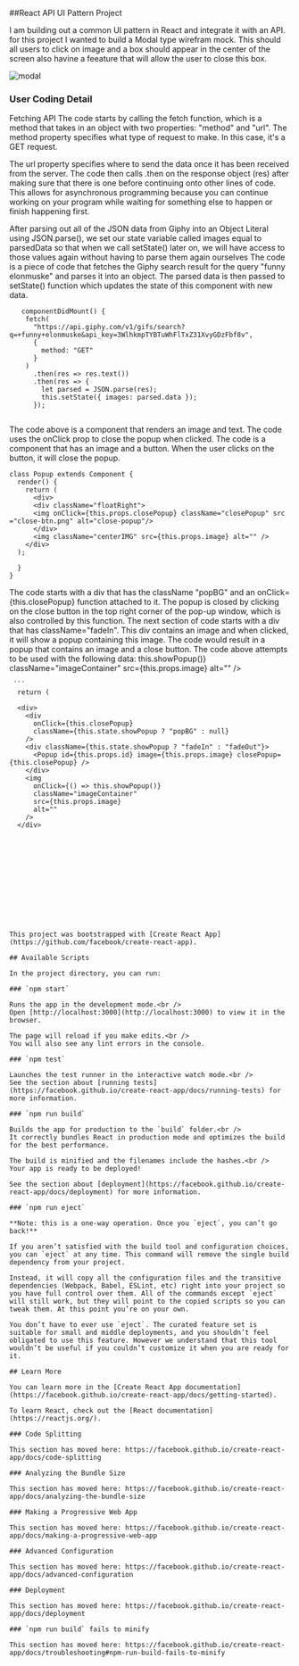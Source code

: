  ##React API UI Pattern Project

I am  building  out a common UI pattern in React and integrate it with an
API. for this project I wanted to build a Modal type wirefram mock. This should all users to click on image and a box should appear in the center of the screen also havine a feeature that will allow the user to close this box.

![modal](https://media.git.generalassemb.ly/user/8618/files/3422a180-fa60-11e9-82a9-3e11fbe9da37)

<h3>User Coding Detail</h3>

Fetching API 
The code starts by calling the fetch function, which is a method that takes in an object with two properties: "method" and "url".
 The method property specifies what type of request to make.
 In this case, it's a GET request.
 
 The url property specifies where to send the data once it has been received from the server.
 The code then calls .then on the response object (res) after making sure that there is one before continuing onto other lines of code.
 This allows for asynchronous programming because you can continue working on your program while waiting for something else to happen or finish happening first.
 
 After parsing out all of the JSON data from Giphy into an Object Literal using JSON.parse(), we set our state variable called images equal to parsedData so that when we call setState() later on, we will have access to those values again without having to parse them again ourselves
 The code is a piece of code that fetches the Giphy search result for the query "funny elonmuske" and parses it into an object.
 The parsed data is then passed to setState() function which updates the state of this component with new data.

```
   componentDidMount() {
    fetch(
      "https://api.giphy.com/v1/gifs/search?q=+funny+elonmuske&api_key=3WlhkmpTYBTuWhFlTxZ31XvyGDzFbf8v",
      {
        method: "GET"
      }
    )
      .then(res => res.text())
      .then(res => {
        let parsed = JSON.parse(res);
        this.setState({ images: parsed.data });
      });
      
```

The code above is a component that renders an image and text.
 The code uses the onClick prop to close the popup when clicked.
 The code is a component that has an image and a button.
 When the user clicks on the button, it will close the popup.
```
class Popup extends Component {
  render() {
    return (
      <div>
      <div className="floatRight">
      <img onClick={this.props.closePopup} className="closePopup" src ="close-btn.png" alt="close-popup"/>
      </div>
      <img className="centerIMG" src={this.props.image} alt="" />
    </div>
  );
    
  }
}
```



 The code starts with a div that has the className "popBG" and an onClick={this.closePopup} function attached to it.
 The popup is closed by clicking on the close button in the top right corner of the pop-up window, which is also controlled by this function.
 The next section of code starts with a div that has className="fadeIn".
 This div contains an image and when clicked, it will show a popup containing this image.
 The code would result in a popup that contains an image and a close button.
 The code above attempts to be used with the following data:
 this.showPopup()} className="imageContainer" src={this.props.image} alt="" />
    
     ```
      return (
    
      <div>
        <div
          onClick={this.closePopup}
          className={this.state.showPopup ? "popBG" : null}
        />
        <div className={this.state.showPopup ? "fadeIn" : "fadeOut"}>
          <Popup id={this.props.id} image={this.props.image} closePopup={this.closePopup} />
        </div>
        <img
          onClick={() => this.showPopup()}
          className="imageContainer"
          src={this.props.image}
          alt=""
        />
      </div>
```












This project was bootstrapped with [Create React App](https://github.com/facebook/create-react-app).

## Available Scripts

In the project directory, you can run:

### `npm start`

Runs the app in the development mode.<br />
Open [http://localhost:3000](http://localhost:3000) to view it in the browser.

The page will reload if you make edits.<br />
You will also see any lint errors in the console.

### `npm test`

Launches the test runner in the interactive watch mode.<br />
See the section about [running tests](https://facebook.github.io/create-react-app/docs/running-tests) for more information.

### `npm run build`

Builds the app for production to the `build` folder.<br />
It correctly bundles React in production mode and optimizes the build for the best performance.

The build is minified and the filenames include the hashes.<br />
Your app is ready to be deployed!

See the section about [deployment](https://facebook.github.io/create-react-app/docs/deployment) for more information.

### `npm run eject`

**Note: this is a one-way operation. Once you `eject`, you can’t go back!**

If you aren’t satisfied with the build tool and configuration choices, you can `eject` at any time. This command will remove the single build dependency from your project.

Instead, it will copy all the configuration files and the transitive dependencies (Webpack, Babel, ESLint, etc) right into your project so you have full control over them. All of the commands except `eject` will still work, but they will point to the copied scripts so you can tweak them. At this point you’re on your own.

You don’t have to ever use `eject`. The curated feature set is suitable for small and middle deployments, and you shouldn’t feel obligated to use this feature. However we understand that this tool wouldn’t be useful if you couldn’t customize it when you are ready for it.

## Learn More

You can learn more in the [Create React App documentation](https://facebook.github.io/create-react-app/docs/getting-started).

To learn React, check out the [React documentation](https://reactjs.org/).

### Code Splitting

This section has moved here: https://facebook.github.io/create-react-app/docs/code-splitting

### Analyzing the Bundle Size

This section has moved here: https://facebook.github.io/create-react-app/docs/analyzing-the-bundle-size

### Making a Progressive Web App

This section has moved here: https://facebook.github.io/create-react-app/docs/making-a-progressive-web-app

### Advanced Configuration

This section has moved here: https://facebook.github.io/create-react-app/docs/advanced-configuration

### Deployment

This section has moved here: https://facebook.github.io/create-react-app/docs/deployment

### `npm run build` fails to minify

This section has moved here: https://facebook.github.io/create-react-app/docs/troubleshooting#npm-run-build-fails-to-minify
